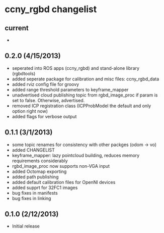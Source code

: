 ccny_rgbd changelist
========================

current
------------------------
 *

0.2.0        (4/15/2013)
------------------------
 * seperated into ROS apps (ccny_rgbd) and stand-alone library (rgbdtools)
 * added seperate package for calibration and misc files: ccny_rgbd_data
 * added rviz config file for groovy
 * added range threshold parameters to keyframe_mapper
 * unadvertised cloud publishing topic from rgbd_image_proc if param is set to false. Otherwise, advertised.
 * removed ICP registration class (ICPProbModel the default and only option right now)
 * added flags for verbose output

0.1.1         (3/1/2013)
------------------------
 * some topic renames for consistency with other packges (odom -> vo)
 * added CHANGELIST
 * keyframe_mapper: lazy pointcloud building, reduces memory requirements considerably
 * rgbd_image_proc now supports non-VGA input
 * added Octomap exporting
 * added path publishing
 * added default calibration files for OpenNI devices
 * added supprt for 32FC1 images
 * bug fixes in manifests
 * bug fixes in linking

0.1.0        (2/12/2013)
------------------------
 * Initial release
